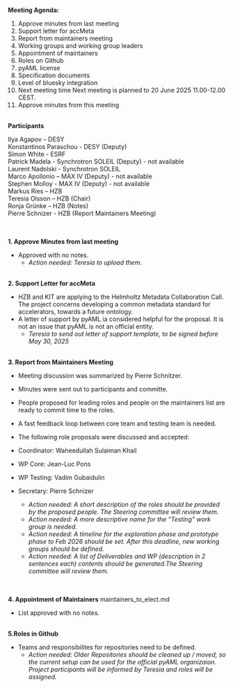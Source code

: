 **Meeting Agenda:**

1. Approve minutes from last meeting 
2. Support letter for accMeta 
3. Report from maintainers meeting 
4. Working groups and working group leaders 
5. Appointment of maintainers  
6. Roles on Github 
7. pyAML license 
8. Specification documents 
9. Level of bluesky integration 
10. Next meeting time Next meeting is planned to 20 June 2025 11.00-12.00 CEST. 
11. Approve minutes from this meeting 
<br><br> 

**Participants**

Ilya Agapov – DESY    
Konstantinos Paraschou - DESY (Deputy)    
Simon White - ESRF    
Patrick Madela - Synchrotron SOLEIL (Deputy) - not available     
Laurent Nadolski - Synchrotron SOLEIL    
Marco Apollonio – MAX IV (Deputy) - not available     
Stephen Molloy - MAX IV (Deputy) - not available     
Markus Ries – HZB    
Teresia Olsson – HZB (Chair)   
Ronja Grünke – HZB (Notes)     
Pierre Schnizer - HZB (Report Maintainers Meeting)    
<br><br>

**1. Approve Minutes from last meeting**

- Approved with no notes. 
  - *Action needed: Teresia to upload them*.
<br><br>

**2. Support Letter for accMeta**

- HZB and KIT are applying to the Helmholtz Metadata Collaboration Call. The project concerns developing a common metadata standard for accelerators, towards a future ontology.
- A letter of support by pyAML ia considered helpful for the proposal. It is not an issue that pyAML is not an official entity.
  - *Teresia to send out letter of support template, to be signed before May 30, 2025*
<br><br>

**3. Report from Maintainers Meeting**

- Meeting discussion was summarized by Pierre Schnitzer.
- Minutes were sent out to participants and committe.
- People proposed for leading roles and people on the maintainers list are ready to commit time to the roles.  
- A fast feedback loop between core team and testing team is needed.
- The following role proposals were discussed and accepted:
- Coordinator: Waheedullah Sulaiman Khail
- WP Core: Jean-Luc Pons
- WP Testing:  Vadim Gubaidulin
- Secretary: Pierre Schnizer

    - *Action needed: A short description of the roles should be provided by the proposed people. The Steering committee will review them.* 
    - *Action needed: A more descriptive name for the "Testing" work group is needed.* 
    - *Action needed: A timeline for the exploration phase and prototype phase to Feb 2026 should be set. After this deadline, new working groups should be defined.* 
    - *Action needed: A list of Deliverables and WP (description in 2 sentences each) contents should be generated.The Steering committee will review them.*  
<br><br>

**4. Appointment of Maintainers**
maintainers_to_elect.md
- List approved with no notes.
<br><br>

**5.Roles in Github**
- Teams and responsibilites for repositories need to be defined.
  - *Action needed: Older Repositories should be cleaned up / moved, so the current setup can be used for the official pyAML organizaion. Project participants will be informed by Teresia and roles will be assigned.*
  
   




